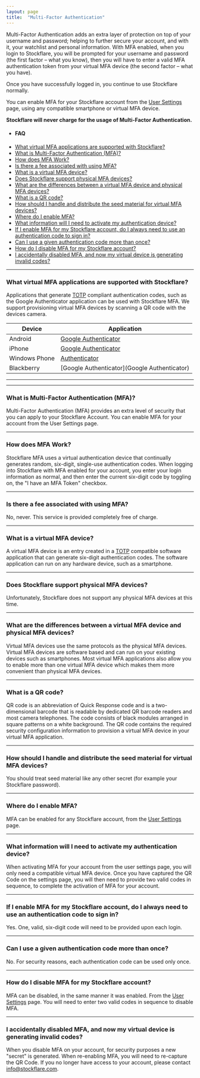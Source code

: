 ```yaml
---
layout: page
title:  "Multi-Factor Authentication"
---
```


Multi-Factor Authentication adds an extra layer of protection on top of your username and password; helping to further secure your account, and with it, your watchlist and personal information. With MFA enabled, when you login to Stockflare, you will be prompted for your username and password (the first factor – what you know), then you will have to enter a valid MFA authentication token from your virtual MFA device (the second factor – what you have).

Once you have successfully logged in, you continue to use Stockflare normally.

You can enable MFA for your Stockflare account from the [User Settings](https://stockflare.com/settings) page, using any compatible smartphone or virtual MFA device.

__Stockflare will never charge for the usage of Multi-Factor Authentication.__

<ul class="questions block">
  <li><h4>FAQ</h4></li>
  <li><a href="#what-virtual-mfa-applications-are-supported-with-stockflare">What virtual MFA applications are supported with Stockflare?</a></li>
  <li><a href="#what-is-multi-factor-authentication">What is Multi-Factor Authentication (MFA)?</a></li>
  <li><a href="#how-does-mfa-work">How does MFA Work?</a></li>
  <li><a href="#is-there-a-fee-associated-with-using-mfa">Is there a fee associated with using MFA?</a></li>
  <li><a href="#what-is-a-virtual-mfa-device">What is a virtual MFA device?</a></li>
  <li><a href="#does-stockflare-support-physical-mfa-devices">Does Stockflare support physical MFA devices?</a></li>
  <li><a href="#what-are-the-differences">What are the differences between a virtual MFA device and physical MFA devices?</a></li>
  <li><a href="#what-is-a-qr-code">What is a QR code?</a></li>
  <li><a href="#how-should-i-handle">How should I handle and distribute the seed material for virtual MFA devices?</a></li>
  <li><a href="#where-do-i-enable-mfa">Where do I enable MFA?</a></li>
  <li><a href="#what-information-will-i-need">What information will I need to activate my authentication device?</a></li>
  <li><a href="#if-i-enable-mfa">If I enable MFA for my Stockflare account, do I always need to use an authentication code to sign in?</a></li>
  <li><a href="#can-i-use-a-given-authentication">Can I use a given authentication code more than once?</a></li>
  <li><a href="#how-do-i-disable-mfa-for-my-stockflare-account">How do I disable MFA for my Stockflare account?</a></li>
  <li><a href="#i-accidentally-disabled-mfa">I accidentally disabled MFA, and now my virtual device is generating invalid codes?</a></li>
</ul>

---

<a class="faq" name="what-virtual-mfa-applications-are-supported-with-stockflare"></a>

### What virtual MFA applications are supported with Stockflare?
Applications that generate [TOTP](http://tools.ietf.org/html/rfc6238) compliant authentication codes, such as the Google Authenticator application can be used with Stockflare MFA. We support provisioning virtual MFA devices by scanning a QR code with the devices camera.

| Device        | Application |
|---------------|-------------|
| Android       | [Google Authenticator](https://support.google.com/accounts/answer/1066447?hl=en) |
| iPhone        | [Google Authenticator](http://itunes.apple.com/us/app/google-authenticator/id388497605?mt=8) |
| Windows Phone | [Authenticator](http://www.windowsphone.com/en-us/store/app/authenticator/e7994dbc-2336-4950-91ba-ca22d653759b) |
| Blackberry    | [Google Authenticator](Google Authenticator) |

---

<a class="faq-anchor" name="what-is-multi-factor-authentication"></a>

---

### What is Multi-Factor Authentication (MFA)?

Multi-Factor Authentication (MFA) provides an extra level of security that you can apply to your Stockflare Account. You can enable MFA for your account from the User Settings page.

---

<a class="faq-anchor" name="how-does-mfa-work"></a>

### How does MFA Work?

Stockflare MFA uses a virtual authentication device that continually generates random, six-digit, single-use authentication codes. When logging into Stockflare with MFA enabled for your account, you enter your login information as normal, and then enter the current six-digit code by toggling on, the "I have an MFA Token" checkbox.

---

<a class="faq-anchor" name="is-there-a-fee-associated-with-using-mfa"></a>

### Is there a fee associated with using MFA?

No, never. This service is provided completely free of charge.

---

<a class="faq" name="what-is-a-virtual-mfa-device"></a>

### What is a virtual MFA device?
A virtual MFA device is an entry created in a [TOTP](http://tools.ietf.org/html/rfc6238) compatible software application that can generate six-digit authentication codes. The software application can run on any hardware device, such as a smartphone.

---

<a class="faq" name="does-stockflare-support-physical-mfa-devices"></a>

### Does Stockflare support physical MFA devices?
Unfortunately, Stockflare does not support any physical MFA devices at this time.

---

<a class="faq" name="what-are-the-differences"></a>

### What are the differences between a virtual MFA device and physical MFA devices?
Virtual MFA devices use the same protocols as the physical MFA devices. Virtual MFA devices are software based and can run on your existing devices such as smartphones. Most virtual MFA applications also allow you to enable more than one virtual MFA device which makes them more convenient than physical MFA devices.

---

<a class="faq" name="what-is-a-qr-code"></a>

### What is a QR code?
QR code is an abbreviation of Quick Response code and is a two-dimensional barcode that is readable by dedicated QR barcode readers and most camera telephones. The code consists of black modules arranged in square patterns on a white background. The QR code contains the required security configuration information to provision a virtual MFA device in your virtual MFA application.

---

<a class="faq" name="how-should-i-handle"></a>

### How should I handle and distribute the seed material for virtual MFA devices?
You should treat seed material like any other secret (for example your Stockflare password).

---

<a class="faq" name="where-do-i-enable-mfa"></a>

### Where do I enable MFA?
MFA can be enabled for any Stockflare account, from the [User Settings](https://stockflare.com/settings) page.

---

<a class="faq" name="what-information-will-i-need"></a>

### What information will I need to activate my authentication device?
When activating MFA for your account from the user settings page, you will only need a compatible virtual MFA device. Once you have captured the QR Code on the settings page, you will then need to provide two valid codes in sequence, to complete the activation of MFA for your account.

---

<a class="faq" name="if-i-enable-mfa"></a>

### If I enable MFA for my Stockflare account, do I always need to use an authentication code to sign in?
Yes. One, valid, six-digit code will need to be provided upon each login.

---

<a class="faq" name="can-i-use-a-given-authentication"></a>

### Can I use a given authentication code more than once?
No. For security reasons, each authentication code can be used only once.

---

<a class="faq" name="how-do-i-disable-mfa-for-my-stockflare-account"></a>

### How do I disable MFA for my Stockflare account?
MFA can be disabled, in the same manner it was enabled. From the [User Settings](https://stockflare.com/settings) page. You will need to enter two valid codes in sequence to disable MFA.

---

<a class="faq" name="i-accidentally-disabled-mfa"></a>

### I accidentally disabled MFA, and now my virtual device is generating invalid codes?
When you disable MFA on your account, for security purposes a new "secret" is generated. When re-enabling MFA, you will need to re-capture the QR Code. If you no longer have access to your account, please contact [info@stockflare.com](info@stockflare.com).
